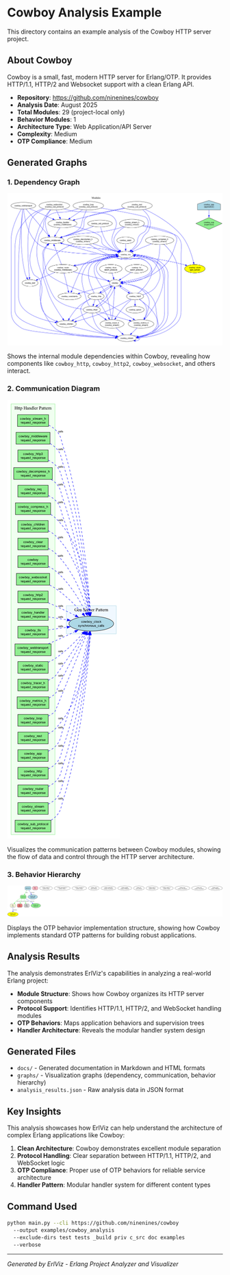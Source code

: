 # Cowboy Analysis Example

This directory contains an example analysis of the Cowboy HTTP server project.

## About Cowboy

Cowboy is a small, fast, modern HTTP server for Erlang/OTP. It provides HTTP/1.1, HTTP/2 and Websocket support with a clean Erlang API.

- **Repository**: https://github.com/ninenines/cowboy
- **Analysis Date**: August 2025
- **Total Modules**: 29 (project-local only)
- **Behavior Modules**: 1
- **Architecture Type**: Web Application/API Server
- **Complexity**: Medium
- **OTP Compliance**: Medium

## Generated Graphs

### 1. Dependency Graph
![Dependency Graph](graphs/dependency_graph.png)

Shows the internal module dependencies within Cowboy, revealing how components like `cowboy_http`, `cowboy_http2`, `cowboy_websocket`, and others interact.

### 2. Communication Diagram  
![Communication Diagram](graphs/communication_diagram.png)

Visualizes the communication patterns between Cowboy modules, showing the flow of data and control through the HTTP server architecture.

### 3. Behavior Hierarchy
![Behavior Hierarchy](graphs/behavior_hierarchy.png)

Displays the OTP behavior implementation structure, showing how Cowboy implements standard OTP patterns for building robust applications.

## Analysis Results

The analysis demonstrates ErlViz's capabilities in analyzing a real-world Erlang project:

- **Module Structure**: Shows how Cowboy organizes its HTTP server components
- **Protocol Support**: Identifies HTTP/1.1, HTTP/2, and WebSocket handling modules
- **OTP Behaviors**: Maps application behaviors and supervision trees
- **Handler Architecture**: Reveals the modular handler system design

## Generated Files

- `docs/` - Generated documentation in Markdown and HTML formats
- `graphs/` - Visualization graphs (dependency, communication, behavior hierarchy)
- `analysis_results.json` - Raw analysis data in JSON format

## Key Insights

This analysis showcases how ErlViz can help understand the architecture of complex Erlang applications like Cowboy:

1. **Clean Architecture**: Cowboy demonstrates excellent module separation
2. **Protocol Handling**: Clear separation between HTTP/1.1, HTTP/2, and WebSocket logic
3. **OTP Compliance**: Proper use of OTP behaviors for reliable service architecture
4. **Handler Pattern**: Modular handler system for different content types

## Command Used

```bash
python main.py --cli https://github.com/ninenines/cowboy 
  --output examples/cowboy_analysis 
  --exclude-dirs test tests _build priv c_src doc examples 
  --verbose
```

---
*Generated by ErlViz - Erlang Project Analyzer and Visualizer*
